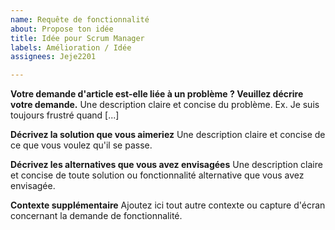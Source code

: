 ```yaml
---
name: Requête de fonctionnalité
about: Propose ton idée
title: Idée pour Scrum Manager
labels: Amélioration / Idée
assignees: Jeje2201

---
```


**Votre demande d'article est-elle liée à un problème ? Veuillez décrire votre demande.**
Une description claire et concise du problème. Ex. Je suis toujours frustré quand [...]

**Décrivez la solution que vous aimeriez**
Une description claire et concise de ce que vous voulez qu'il se passe.

**Décrivez les alternatives que vous avez envisagées**
Une description claire et concise de toute solution ou fonctionnalité alternative que vous avez envisagée.

**Contexte supplémentaire**
Ajoutez ici tout autre contexte ou capture d'écran concernant la demande de fonctionnalité.
